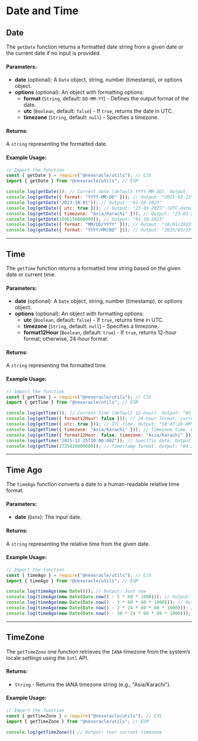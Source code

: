 # Date and Time

## Date

The `getDate` function returns a formatted date string from a given date or the current date if no input is provided.

#### Parameters:

- **date** (optional): A `Date` object, string, number (timestamp), or options object.
- **options** (optional): An object with formatting options:
  - **format** (`String`, default: `DD-MM-YY`) - Defines the output format of the date.
  - **utc** (`Boolean`, default: `false`) - If `true`, returns the date in UTC.
  - **timezone** (`String`, default: `null`) - Specifies a timezone.

#### Returns:

A `string` representing the formatted date.

#### Example Usage:

```js
// Import the function
const { getDate } = require("@nexoracle/utils"); // CJS
import { getDate } from "@nexoracle/utils"; // ESM

console.log(getDate()); // Current date (default YYYY-MM-DD). Output: '23-03-2025'
console.log(getDate({ format: "YYYY-MM-DD" })); // Output: "2025-03-23"
console.log(getDate("2023-10-01")); // Output: "01-10-2023"
console.log(getDate({ utc: true })); // Output: "23-03-2025" (UTC date)
console.log(getDate({ timezone: "Asia/Karachi" })); // Output: "23-03-2025" (Pakistan Standard Time)
console.log(getDate(1696156800000)); // Output: "01-10-2023"
console.log(getDate({ format: "MM/DD/YYYY" })); // Output: "10/01/2023"
console.log(getDate({ format: "YYYY/MM/DD" })); // Output: "2025/03/23"
```

---

## Time

The `getTime` function returns a formatted time string based on the given date or current time.

#### Parameters:

- **date** (optional): A `Date` object, string, number (timestamp), or options object.
- **options** (optional): An object with formatting options:
  - **utc** (`Boolean`, default: `false`) - If `true`, returns time in UTC.
  - **timezone** (`String`, default: `null`) - Specifies a timezone.
  - **format12Hour** (`Boolean`, default: `true`) - If `true`, returns 12-hour format; otherwise, 24-hour format.

#### Returns:

A `string` representing the formatted time.

#### Example Usage:

```js
// Import the function
const { getTime } = require("@nexoracle/utils"); // CJS
import { getTime } from "@nexoracle/utils"; // ESM

console.log(getTime()); // Current time (default 12-hour). Output: "03:47:28 PM"
console.log(getTime({ format12Hour: false })); // 24-hour format, current time. Output: "15:47:28"
console.log(getTime({ utc: true })); // UTC time. Output: "10:47:28 AM"
console.log(getTime({ timezone: "Asia/Karachi" })); // Timezone time. Output: "03:47:28 PM"
console.log(getTime({ format12Hour: false, timezone: "Asia/Karachi" })); // 24-hour format, timezone time. Output: "15:47:28"
console.log(getTime("2025-12-25T10:00:00Z")); // Specific date. Output: "03:00:00 PM"
console.log(getTime(1735428000000)); // Timestamp format. Output: "04:20:00 AM"
```

---

## Time Ago

The `timeAgo` function converts a date to a human-readable relative time format.

#### Parameters:

- **date** (`Date`): The input date.

#### Returns:

A `string` representing the relative time from the given date.

#### Example Usage:

```js
// Import the function
const { timeAgo } = require("@nexoracle/utils"); // CJS
import { timeAgo } from "@nexoracle/utils"; // ESM

console.log(timeAgo(new Date())); // Output: Just now
console.log(timeAgo(new Date(Date.now() - 5 * 60 * 1000))); // Output: 5 minutes ago
console.log(timeAgo(new Date(Date.now() - 3 * 60 * 60 * 1000))); // Output: 3 hours ago
console.log(timeAgo(new Date(Date.now() - 2 * 24 * 60 * 60 * 1000))); // Output: 2 days ago
console.log(timeAgo(new Date(Date.now() - 30 * 24 * 60 * 60 * 1000))); // Output: 1 month ago
```

---

## TimeZone
The `getTimeZone` one function retrieves the `IANA` timezone from the system’s locale settings using the `Intl` API.

#### Returns:
- `String` - Returns the IANA timezone string (e.g., "Asia/Karachi").

#### Example Usage:

```js
// Import the function
const { getTimeZone } = require("@nexoracle/utils"); // CJS
import { getTimeZone } from "@nexoracle/utils"; // ESM

console.log(getTimeZone()) // Output: Your current timezone
```